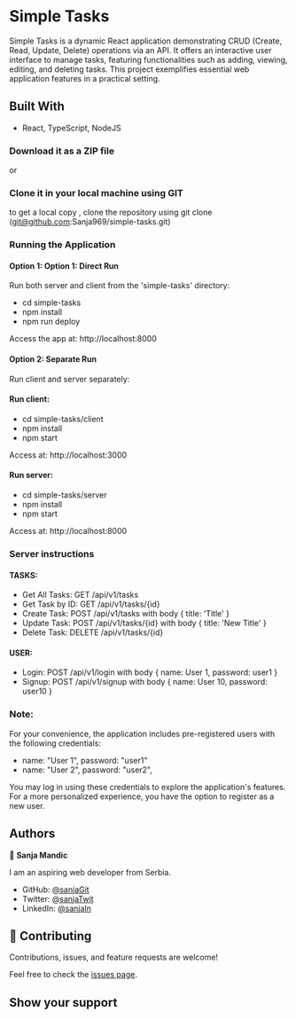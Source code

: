# Simple Tasks

Simple Tasks is a dynamic React application demonstrating CRUD (Create, Read, Update, Delete) operations via an API. It offers an interactive user interface to manage tasks, featuring functionalities such as adding, viewing, editing, and deleting tasks. This project exemplifies essential web application features in a practical setting.

## Built With

- React, TypeScript, NodeJS

### Download it as a ZIP file

or

### Clone it in your local machine using GIT

to get a local copy , clone the repository using git clone
(git@github.com:Sanja969/simple-tasks.git)

### Running the Application

#### Option 1: Option 1: Direct Run
Run both server and client from the 'simple-tasks' directory:

- cd simple-tasks
- npm install
- npm run deploy

Access the app at: http://localhost:8000

#### Option 2: Separate Run
Run client and server separately:

#### Run client: 
- cd simple-tasks/client
- npm install
- npm start

Access at: http://localhost:3000

#### Run server: 
- cd simple-tasks/server
- npm install
- npm start

Access at: http://localhost:8000

### Server instructions

#### TASKS:

- Get All Tasks: GET /api/v1/tasks
- Get Task by ID: GET /api/v1/tasks/{id}
- Create Task: POST /api/v1/tasks with body { title: 'Title' }
- Update Task: POST /api/v1/tasks/{id} with body { title: 'New Title' }
- Delete Task: DELETE /api/v1/tasks/{id}

#### USER:

- Login: POST /api/v1/login with body { name: User 1, password: user1 }
- Signup: POST /api/v1/signup with body { name: User 10, password: user10 }

### Note:

For your convenience, the application includes pre-registered users with the following credentials:

  - name: "User 1", password: "user1"
  - name: "User 2", password: "user2",

You may log in using these credentials to explore the application's features. For a more personalized experience, you have the option to register as a new user.

## Authors

👤 **Sanja Mandic**

I am an aspiring web developer from Serbia.

- GitHub: [@sanjaGit](https://github.com/Sanja969)
- Twitter: [@sanjaTwit](https://twitter.com/SanjaMandic42)
- LinkedIn: [@sanjaIn](https://linkedin.com/in/sanja-mandic-823995a2/)

## 🤝 Contributing

Contributions, issues, and feature requests are welcome!

Feel free to check the [issues page](https://github.com/Sanja969/simple-tasks/issues).

## Show your support
